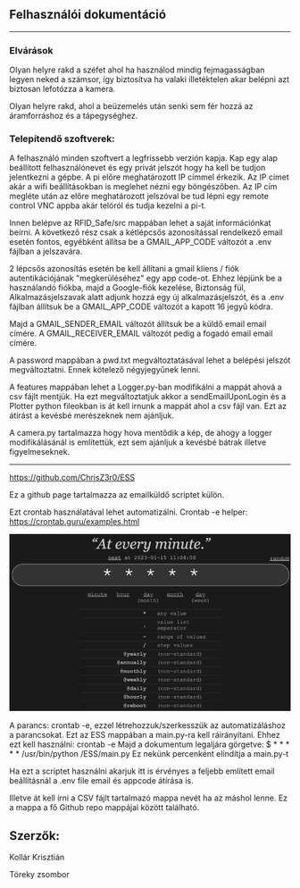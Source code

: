 ## Felhasználói dokumentáció

---
### Elvárások

Olyan helyre rakd a széfet ahol ha használod mindig fejmagasságban legyen neked a számsor, így biztosítva ha valaki illetéktelen akar belépni azt biztosan lefotózza a kamera.

Olyan helyre rakd, ahol a beüzemelés után senki sem fér hozzá az áramforráshoz és a tápegységhez.

### Telepítendő szoftverek:

A felhasználó minden szoftvert a legfrissebb verzión kapja. Kap egy alap beállított felhasználónevet és egy privát jelszót hogy ha kell be tudjon jelentkezni a gépbe. A pi előre meghatározott IP címmel érkezik. Az IP címet akár a wifi beállításokban is meglehet nézni egy böngészőben. Az IP cím megléte után az előre meghatározott jelszóval be tud lépni egy remote control VNC appba akár telóról és tudja kezelni a pi-t.

Innen belépve az RFID_Safe/src mappában lehet a saját információnkat beírni. 
A következő rész csak a kétlépcsős azonosítással rendelkező email esetén fontos, egyébként állítsa be a GMAIL_APP_CODE változót a .env fájlban a jelszavára.

2 lépcsős azonosítás esetén be kell állítani a gmail kliens / fiók autentikációjának "megkerüléséhez" egy app code-ot.
Ehhez lépjünk be a használandó fiókba, majd a Google-fiók kezelése, Biztonság fül, Alkalmazásjelszavak alatt adjunk hozzá egy új alkalmazásjelszót, és a .env fájlban állítsuk be a GMAIL_APP_CODE változót a kapott 16 jegyű kódra.

Majd a GMAIL_SENDER_EMAIL változót állítsuk be a küldő email email címére.
A GMAIL_RECEIVER_EMAIL változót pedig a fogadó email email címére.

A password mappában a pwd.txt megváltoztatásával lehet a belépési jelszót megváltoztatni. Ennek kötelező négyjegyűnek lenni.

A features mappában lehet a Logger.py-ban modifikálni a mappát ahová a csv fájlt mentjük.
Ha ezt megváltoztatjuk akkor a sendEmailUponLogin és a Plotter python fileokban is át kell irnunk a mappát ahol a csv fájl van.
Ezt az átírást a kevésbé merészeknek nem ajánljuk.

A camera.py tartalmazza hogy hova mentődik a kép, de ahogy a logger modifikálásánál is említettük, ezt sem ajánljuk a kevésbé bátrak illetve figyelmeseknek.

---

https://github.com/ChrisZ3r0/ESS

Ez a github page tartalmazza az emailküldő scriptet külön.

Ezt crontab használatával lehet automatizálni.
Crontab -e helper: https://crontab.guru/examples.html

![CronTab](/Documentation/images/crontab.PNG)

A parancs: crontab -e, ezzel létrehozzuk/szerkesszük az automatizáláshoz a parancsokat. Ezt az ESS mappában a main.py-ra kell ráirányítani.
Ehhez ezt kell használni:
crontab -e
Majd a dokumentum legaljára görgetve:
$ * * * * * /usr/bin/python /ESS/main.py
Ez nekünk percenként elindítja a main.py-t

Ha ezt a scriptet használni akarjuk itt is érvényes a feljebb említett email beállításnál a .env file email és appcode átírása is.

Illetve át kell írni a CSV fájlt tartalmazó mappa nevét ha az máshol lenne. Ez a mappa a fő Github repo mappájai között található.

## Szerzők:

Kollár Krisztián

Töreky zsombor
